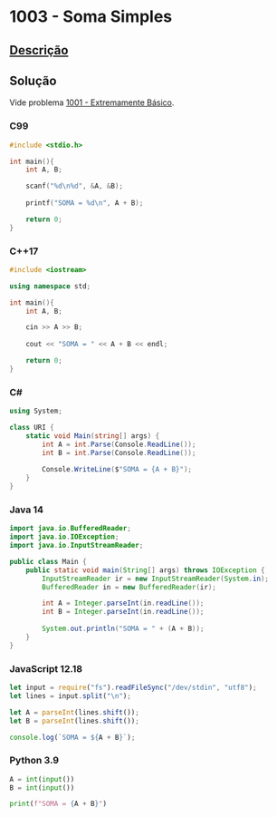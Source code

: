 # 1003 - Soma Simples

## [Descrição](https://www.beecrowd.com.br/judge/pt/problems/view/1003)

## Solução

Vide problema [1001 - Extremamente Básico](../1001/README.md).

### C99

```c
#include <stdio.h>

int main(){
    int A, B;

    scanf("%d\n%d", &A, &B);
    
    printf("SOMA = %d\n", A + B);

    return 0;
}
```

### C++17

```cpp
#include <iostream>

using namespace std;

int main(){
    int A, B;

    cin >> A >> B;
    
    cout << "SOMA = " << A + B << endl;

    return 0;
}
```

### C#
```cs
using System;

class URI {
    static void Main(string[] args) {
        int A = int.Parse(Console.ReadLine());
        int B = int.Parse(Console.ReadLine());
        
        Console.WriteLine($"SOMA = {A + B}");
    }
}
```

### Java 14
```java
import java.io.BufferedReader;
import java.io.IOException;
import java.io.InputStreamReader;

public class Main {
    public static void main(String[] args) throws IOException {
        InputStreamReader ir = new InputStreamReader(System.in);
        BufferedReader in = new BufferedReader(ir);

        int A = Integer.parseInt(in.readLine());
        int B = Integer.parseInt(in.readLine());
        
        System.out.println("SOMA = " + (A + B));
    }
}
```

### JavaScript 12.18

```javascript
let input = require("fs").readFileSync("/dev/stdin", "utf8");
let lines = input.split("\n");

let A = parseInt(lines.shift());
let B = parseInt(lines.shift());

console.log(`SOMA = ${A + B}`);
```

### Python 3.9

```python
A = int(input())
B = int(input())

print(f"SOMA = {A + B}")
```